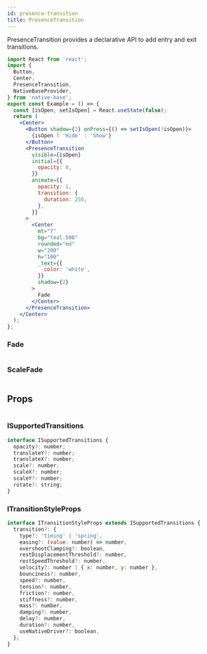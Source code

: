 ```yaml
---
id: presence-transition
title: PresenceTransition
---
```


PresenceTransition provides a declarative API to add entry and exit transitions.

```jsx isShowcase
import React from 'react';
import {
  Button,
  Center,
  PresenceTransition,
  NativeBaseProvider,
} from 'native-base';
export const Example = () => {
  const [isOpen, setIsOpen] = React.useState(false);
  return (
    <Center>
      <Button shadow={2} onPress={() => setIsOpen(!isOpen)}>
        {isOpen ? 'Hide' : 'Show'}
      </Button>
      <PresenceTransition
        visible={isOpen}
        initial={{
          opacity: 0,
        }}
        animate={{
          opacity: 1,
          transition: {
            duration: 250,
          },
        }}
      >
        <Center
          mt="7"
          bg="teal.500"
          rounded="md"
          w="200"
          h="100"
          _text={{
            color: 'white',
          }}
          shadow={2}
        >
          Fade
        </Center>
      </PresenceTransition>
    </Center>
  );
};
```

### Fade

```ComponentSnackPlayer path=components,composites,Transitions,Fade.tsx

```

### ScaleFade

```ComponentSnackPlayer path=components,composites,Transitions,ScaleFade.tsx

```

## Props

```ComponentPropTable path=components,composites,Transitions,PresenceTransition.tsx  showStylingProps=true

```

### ISupportedTransitions

```js
interface ISupportedTransitions {
  opacity?: number;
  translateY?: number;
  translateX?: number;
  scale?: number;
  scaleX?: number;
  scaleY?: number;
  rotate?: string;
}
```

### ITransitionStyleProps

```js
interface ITransitionStyleProps extends ISupportedTransitions {
  transition?: {
    type?: 'timing' | 'spring',
    easing?: (value: number) => number,
    overshootClamping?: boolean,
    restDisplacementThreshold?: number,
    restSpeedThreshold?: number,
    velocity?: number | { x: number, y: number },
    bounciness?: number,
    speed?: number,
    tension?: number,
    friction?: number,
    stiffness?: number,
    mass?: number,
    damping?: number,
    delay?: number,
    duration?: number,
    useNativeDriver?: boolean,
  };
}
```
